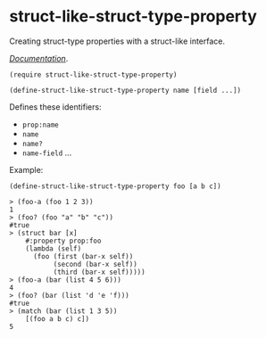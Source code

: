 # struct-like-struct-type-property
Creating struct-type properties with a struct-like interface.

[_Documentation_](https://docs.racket-lang.org/struct-like-struct-type-property/index.html).

```racket
(require struct-like-struct-type-property)
```

```racket
(define-struct-like-struct-type-property name [field ...])
```

Defines these identifiers:
 - `prop:name`
 - `name`
 - `name?`
 - `name-field` ...
 
Example:
```racket
(define-struct-like-struct-type-property foo [a b c])

> (foo-a (foo 1 2 3))
1
> (foo? (foo "a" "b" "c"))
#true
> (struct bar [x]
    #:property prop:foo
    (lambda (self)
      (foo (first (bar-x self))
           (second (bar-x self))
           (third (bar-x self)))))
> (foo-a (bar (list 4 5 6)))
4
> (foo? (bar (list 'd 'e 'f)))
#true
> (match (bar (list 1 3 5))
    [(foo a b c) c])
5
```
